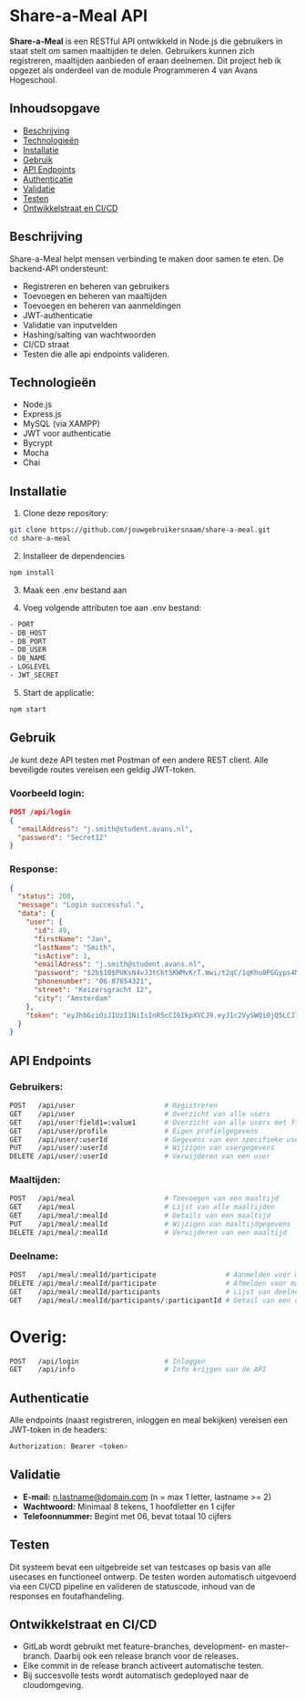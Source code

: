 # Share-a-Meal API

**Share-a-Meal** is een RESTful API ontwikkeld in Node.js die gebruikers in staat stelt om samen maaltijden te delen.
Gebruikers kunnen zich registreren, maaltijden aanbieden of eraan deelnemen.
Dit project heb ik opgezet als onderdeel van de module Programmeren 4 van Avans Hogeschool.

## Inhoudsopgave

- [Beschrijving](#beschrijving)
- [Technologieën](#technologieën)
- [Installatie](#installatie)
- [Gebruik](#gebruik)
- [API Endpoints](#api-endpoints)
- [Authenticatie](#authenticatie)
- [Validatie](#validatie)
- [Testen](#testen)
- [Ontwikkelstraat en CI/CD](#ontwikkelstraat-en-cicd)

## Beschrijving

Share-a-Meal helpt mensen verbinding te maken door samen te eten. De backend-API ondersteunt:

- Registreren en beheren van gebruikers
- Toevoegen en beheren van maaltijden
- Toevoegen en beheren van aanmeldingen
- JWT-authenticatie
- Validatie van inputvelden
- Hashing/salting van wachtwoorden
- CI/CD straat
- Testen die alle api endpoints valideren.

## Technologieën

- Node.js
- Express.js
- MySQL (via XAMPP)
- JWT voor authenticatie
- Bycrypt
- Mocha
- Chai

## Installatie

1. Clone deze repository:

```bash
git clone https://github.com/jouwgebruikersnaam/share-a-meal.git
cd share-a-meal
```

2. Installeer de dependencies

```bash
npm install
```

3. Maak een .env bestand aan

4. Voeg volgende attributen toe aan .env bestand:

```bash
- PORT
- DB_HOST
- DB_PORT
- DB_USER
- DB_NAME
- LOGLEVEL
- JWT_SECRET
```

5. Start de applicatie:

```bash
npm start
```

## Gebruik

Je kunt deze API testen met Postman of een andere REST client. Alle beveiligde routes vereisen een geldig JWT-token.

### Voorbeeld login:

```json
POST /api/login
{
  "emailAddress": "j.smith@student.avans.nl",
  "password": "Secret12"
}
```

### Response:

```json
{
  "status": 200,
  "message": "Login successful.",
  "data": {
    "user": {
      "id": 49,
      "firstName": "Jan",
      "lastName": "Smith",
      "isActive": 1,
      "emailAdress": "j.smith@student.avans.nl",
      "password": "$2b$10$PUKsN4vJ3tChtSKWMvKrT.Wwi/t2qC/1qKhu8PGGyps4MmHmGwl86",
      "phonenumber": "06-87654321",
      "street": "Keizersgracht 12",
      "city": "Amsterdam"
    },
    "token": "eyJhbGciOiJIUzI1NiIsInR5cCI6IkpXVCJ9.eyJ1c2VySWQiOjQ5LCJlbWFpbEFkcmVzcyI6ImQudmVybWVlckBob3RtYWlsLmNvbSIsImlhdCI6MTc0OTkzNDU1NywiZXhwIjoxNzQ5OTM4MTU3fQ.ROGDAMEHeCWfixgiVjDPEDWQINtNZhzQta-ttZm76Fc"
  }
}
```

## API Endpoints

### Gebruikers:

```bash
POST   /api/user                      # Registreren
GET    /api/user                      # Overzicht van alle users
GET    /api/user?field1=:value1       # Overzicht van alle users met filter
GET    /api/user/profile              # Eigen profielgegevens
GET    /api/user/:userId              # Gegevens van een specifieke user
PUT    /api/user/:userId              # Wijzigen van usergegevens
DELETE /api/user/:userId              # Verwijderen van een user
```

### Maaltijden:

```bash
POST   /api/meal                      # Toevoegen van een maaltijd
GET    /api/meal                      # Lijst van alle maaltijden
GET    /api/meal/:mealId              # Details van een maaltijd
PUT    /api/meal/:mealId              # Wijzigen van maaltijdgegevens
DELETE /api/meal/:mealId              # Verwijderen van een maaltijd
```

### Deelname:

```bash
POST   /api/meal/:mealId/participate                 # Aanmelden voor maaltijd
DELETE /api/meal/:mealId/participate                 # Afmelden voor maaltijd
GET    /api/meal/:mealId/participants                # Lijst van deelnemers
GET    /api/meal/:mealId/participants/:participantId # Detail van een deelnemer
```

# Overig:

```bash
POST   /api/login                     # Inloggen
GET    /api/info                      # Info krijgen van de API
```

## Authenticatie

Alle endpoints (naast registreren, inloggen en meal bekijken) vereisen een JWT-token in de headers:

```bash
Authorization: Bearer <token>
```

## Validatie

- **E-mail:** n.lastname@domain.com (n = max 1 letter, lastname >= 2)
- **Wachtwoord:** Minimaal 8 tekens, 1 hoofdletter en 1 cijfer
- **Telefoonnummer:** Begint met 06, bevat totaal 10 cijfers

## Testen

Dit systeem bevat een uitgebreide set van testcases op basis van alle usecases en functioneel ontwerp.
De testen worden automatisch uitgevoerd via een CI/CD pipeline en valideren de statuscode, inhoud van de responses en foutafhandeling.

## Ontwikkelstraat en CI/CD

- GitLab wordt gebruikt met feature-branches, development- en master-branch. Daarbij ook een release branch voor de releases.
- Elke commit in de release branch activeert automatische testen.
- Bij succesvolle tests wordt automatisch gedeployed naar de cloudomgeving.
